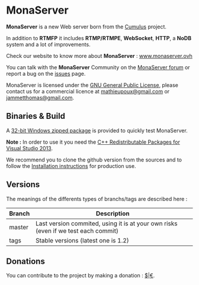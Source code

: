 MonaServer
===========

**MonaServer** is a new Web server born from the [Cumulus](https://github.com/OpenRTMFP/Cumulus) project.

In addition to **RTMFP** it includes **RTMP/RTMPE**, **WebSocket**, **HTTP**, a **NoDB** system and a lot of improvements.

Check our website to know more about **MonaServer** : www.monaserver.ovh

You can talk with the **MonaServer** Community on the [MonaServer forum](https://groups.google.com/forum/#!forum/monaserver) or report a bug on the [issues](https://github.com/MonaSolutions/MonaServer/issues) page.

MonaServer is licensed under the [GNU General Public License], please contact us for a commercial licence at mathieupoux@gmail.com or jammetthomas@gmail.com.

Binaries & Build
------------------

A [32-bit Windows zipped package](https://sourceforge.net/projects/monaserver/files/MonaServer_Win32.zip/download) is provided to quickly test MonaServer.

**Note :** In order to use it you need the [C++ Redistributable Packages for Visual Studio 2013](http://www.microsoft.com/en-us/download/details.aspx?id=40784).

We recommend you to clone the github version from the sources and to follow the [Installation instructions](http://www.monaserver.ovh/installation.html) for production use.


Versions
-----------

The meanings of the differents types of branchs/tags are described here :

| Branch        | Description                                                                        |
| ------------- |------------------------------------------------------------------------------------|
| master        | Last version commited, using it is at your own risks (even if we test each commit) |
| tags          | Stable versions (latest one is 1.2)                                                |

Donations
-------------

You can contribute to the project by making a donation : [$]|[€].

[GNU General Public License]: http://www.gnu.org/licenses/ "www.gnu.org/licenses"
[$]: https://www.paypal.com/cgi-bin/webscr?cmd=_s-xclick&hosted_button_id=VXMEGJ2MFVP4C "Donation US"
[€]: https://www.paypal.com/cgi-bin/webscr?cmd=_s-xclick&hosted_button_id=LW2NA26CNLS6G "Donation EU"
